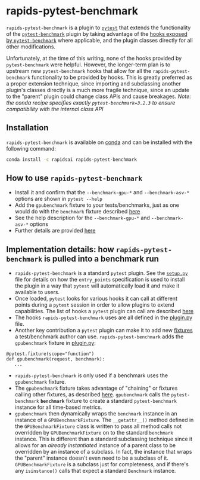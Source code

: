 # rapids-pytest-benchmark

`rapids-pytest-benchmark` is a plugin to [`pytest`](https://docs.pytest.org/en/latest/contents.html) that extends the functionality of the [`pytest-benchmark`](https://pytest-benchmark.readthedocs.io/en/latest) plugin by taking advantage of the [hooks exposed by `pytest-benchmark`](https://pytest-benchmark.readthedocs.io/en/latest/hooks.html) where applicable, and the plugin classes directly for all other modifications.

Unfortunately, at the time of this writing, none of the hooks provided by `pytest-benchmark` were helpful. However, the longer-term plan is to upstream new `pytest-benchmark` hooks that allow for all the `rapids-pytest-benchmark` functionality to be provided by hooks.  This is greatly preferred as a proper extension technique, since importing and subclassing another plugin's classes directly is a much more fragile technique, since an update to the "parent" plugin could change class APIs and cause breakages. _Note: the conda recipe specifies exactly `pytest-benchmark=3.2.3` to ensure compatibility with the internal class API_

## Installation

`rapids-pytest-benchmark` is available on [conda](https://anaconda.org/rapidsai/rapids-pytest-benchmark) and can be installed with the following command:

```sh
conda install -c rapidsai rapids-pytest-benchmark
```

## How to use `rapids-pytest-benchmark`
- Install it and confirm that the `--benchmark-gpu-*` and `--benchmark-asv-*` options are shown in `pytest --help`
- Add the `gpubenchmark` fixture to your tests/benchmarks, just as one would do with the `benchmark` fixture described [here](https://pytest-benchmark.readthedocs.io/en/latest/usage.html)
- See the help description for the `--benchmark-gpu-*` and `--benchmark-asv-*` options
- Further details are provided [here](../README.md)

## Implementation details: how `rapids-pytest-benchmark` is pulled into a benchmark run
- `rapids-pytest-benchmark` is a standard `pytest` plugin.  See the [`setup.py`](setup.py) file for details on how the `entry_points` specification is used to install the plugin in a way that `pytest` will automatically load it and make it available to users.
- Once loaded, `pytest` looks for various hooks it can call at different points during a `pytest` session in order to allow plugins to extend capabilities.  The list of hooks a `pytest` plugin can call are described [here](https://docs.pytest.org/en/latest/reference.html#hook-reference)
- The hooks `rapids-pytest-benchmark` uses are all defined in the [plugin.py](rapids_pytest_benchmark/plugin.py) file.
- Another key contribution a `pytest` plugin can make it to add new [fixtures](https://docs.pytest.org/en/latest/fixture.html#fixture) a test/benchmark author can use.  `rapids-pytest-benchmark` adds the `gpubenchmark` fixture in [plugin.py](rapids_pytest_benchmark/plugin.py):
```
@pytest.fixture(scope="function")
def gpubenchmark(request, benchmark):
   ...
```
- `rapids-pytest-benchmark` is only used if a benchmark uses the `gpubenchmark` fixture.
- The `gpubenchmark` fixture takes advantage of "chaining" or fixtures calling other fixtures, as described [here](https://docs.pytest.org/en/stable/reference.html#fixtures). `gpubenchmark` calls the `pytest-benchmark` **`benchmark`** fixture to create a standard `pytest-benchmark` instance for all time-based metrics.
- `gpubenchmark` then dynamically wraps the `benchmark` instance in an instance of a `GPUBenchmarkFixture`. The `__getattr__()` method defined in the `GPUBenchmarkFixture` class is written to pass all method calls not overridden by `GPUBenchmarkFixture` on to the standard `benchmark` instance.  This is different than a standard subclassing technique since it allows for an _already instantiated_ instance of a parent class to be overridden by an instance of a subclass.  In fact, the instance that wraps the "parent" instance doesn't even need to be a subclass of it. `GPUBenchmarkFixture` is a subclass just for completeness, and if there's any `isinstance()` calls that expect a standard `Benchmark` instance.
